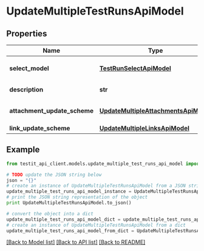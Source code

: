 # UpdateMultipleTestRunsApiModel


## Properties
Name | Type | Description | Notes
------------ | ------------- | ------------- | -------------
**select_model** | [**TestRunSelectApiModel**](TestRunSelectApiModel.md) | Test run selection model | 
**description** | **str** | Test run description | [optional] 
**attachment_update_scheme** | [**UpdateMultipleAttachmentsApiModel**](UpdateMultipleAttachmentsApiModel.md) | Set of attachment ids | [optional] 
**link_update_scheme** | [**UpdateMultipleLinksApiModel**](UpdateMultipleLinksApiModel.md) | Set of links | [optional] 

## Example

```python
from testit_api_client.models.update_multiple_test_runs_api_model import UpdateMultipleTestRunsApiModel

# TODO update the JSON string below
json = "{}"
# create an instance of UpdateMultipleTestRunsApiModel from a JSON string
update_multiple_test_runs_api_model_instance = UpdateMultipleTestRunsApiModel.from_json(json)
# print the JSON string representation of the object
print UpdateMultipleTestRunsApiModel.to_json()

# convert the object into a dict
update_multiple_test_runs_api_model_dict = update_multiple_test_runs_api_model_instance.to_dict()
# create an instance of UpdateMultipleTestRunsApiModel from a dict
update_multiple_test_runs_api_model_from_dict = UpdateMultipleTestRunsApiModel.from_dict(update_multiple_test_runs_api_model_dict)
```
[[Back to Model list]](../README.md#documentation-for-models) [[Back to API list]](../README.md#documentation-for-api-endpoints) [[Back to README]](../README.md)


